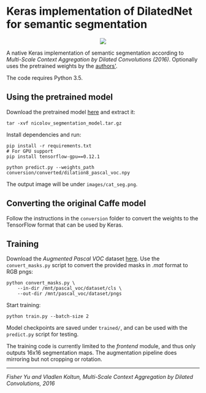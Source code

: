 Keras implementation of DilatedNet for semantic segmentation
============================================================

<div style="text-align: center" />
<img src="http://nicolovaligi.com/cat.jpg" style="max-width: 500px" />
</div>


A native Keras implementation of semantic segmentation according to
*Multi-Scale Context Aggregation by Dilated Convolutions (2016)*. Optionally uses the pretrained weights by the
[authors'](https://github.com/fyu/dilation).

The code requires Python 3.5.


Using the pretrained model
----------------

Download the pretrained model [here]() and extract it:

    tar -xvf nicolov_segmentation_model.tar.gz

Install dependencies and run:

```
pip install -r requirements.txt
# For GPU support
pip install tensorflow-gpu==0.12.1

python predict.py --weights_path conversion/converted/dilation8_pascal_voc.npy
```

The output image will be under `images/cat_seg.png`.


Converting the original Caffe model
-----------------------------------

Follow the instructions in the `conversion` folder to convert the weights to the TensorFlow
format that can be used by Keras.


Training
--------

Download the *Augmented Pascal VOC* dataset
[here](http://home.bharathh.info/pubs/codes/SBD/download.html). Use the `convert_masks.py` script to convert the
provided masks in *.mat* format to RGB pngs:

    python convert_masks.py \
        --in-dir /mnt/pascal_voc/dataset/cls \
        --out-dir /mnt/pascal_voc/dataset/pngs

Start training:

    python train.py --batch-size 2

Model checkpoints are saved under `trained/`, and can be used with the `predict.py` script for testing.

The training code is currently limited to the *frontend* module,
and thus only outputs 16x16 segmentation maps. The augmentation
pipeline does mirroring but not cropping or rotation.

<hr>

*Fisher Yu and Vladlen Koltun, Multi-Scale Context Aggregation by Dilated Convolutions, 2016*